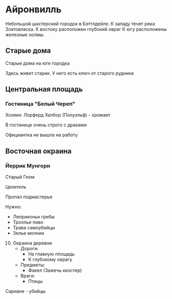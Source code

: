# Айронвилль

Небольшой шахтерский городок в Бэттлдейле.
К западу течет река Златовласка.
К востоку расположен глубокий овраг
К югу расположены железные холмы.

## Старые дома

Старые дома на юге городка

Здесь живет старик. У него есть ключ от старого рудника

## Центральная площадь

### Гостиница "Белый Череп"

Хозяин: Лорферд Халбор (Полуэльф) - хромает

В гостинице очень строго с драками

Официантка не вышла на работу

## Восточная окраина

### Йеррик Мунгорн

Старый Гном

Целитель

Пропал подмастерье

Нужно:

*   Леприконьи грибы
*   Троллье пиво
*   Трава самоубийцы
*   Зелье молнии

10. Окраина деревни
    *   Дороги:
        *   На главную площадь
        *   К глубокому оврагу
    *   Предметы:
        *   Факел (Зажечь ккостер)
    *   Враги:
        *   Птицы

Сариане - убийцы
